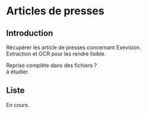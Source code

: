 # Articles de presses

## Introduction

Récupérer les article de presses concernant Exevision.\
Extraction et OCR pour les rendre lisible.

Reprise complète dans des fichiers ?\
à étudier.

## Liste

En cours.
